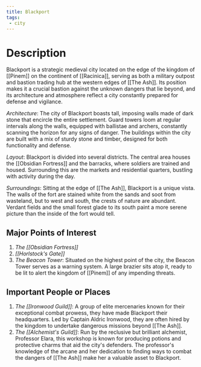 ```yaml
---
title: Blackport
tags:
 - city
---
```

# Description
Blackport is a strategic medieval city located on the edge of the kingdom of [[Pinem]] on the continent of [[Racinica]], serving as both a military outpost and bastion trading hub at the western edges of [[The Ash]]. Its position makes it a crucial bastion against the unknown dangers that lie beyond, and its architecture and atmosphere reflect a city constantly prepared for defense and vigilance.

_Architecture_: The city of Blackport boasts tall, imposing walls made of dark stone that encircle the entire settlement. Guard towers loom at regular intervals along the walls, equipped with ballistae and archers, constantly scanning the horizon for any signs of danger. The buildings within the city are built with a mix of sturdy stone and timber, designed for both functionality and defense.

_Layout_: Blackport is divided into several districts. The central area houses the [[Obsidian Fortress]] and the barracks, where soldiers are trained and housed. Surrounding this are the markets and residential quarters, bustling with activity during the day.

_Surroundings_: Sitting at the edge of [[The Ash]], Blackport is a unique vista. The walls of the fort are stained white from the sands and soot from wasteland, but to west and south, the crests of nature are abundant. Verdant fields and the small forest glade to its south paint a more serene picture than the inside of the fort would tell.

## Major Points of Interest
1.  _The [[Obsidian Fortress]]_
2.  _[[Horlstock's Gate]]_
3.  _The Beacon Tower_: Situated on the highest point of the city, the Beacon Tower serves as a warning system. A large brazier sits atop it, ready to be lit to alert the kingdom of [[Pinem]] of any impending threats.

## Important People or Places
1.  _The [[Ironwood Guild]]_: A group of elite mercenaries known for their exceptional combat prowess, they have made Blackport their headquarters. Led by Captain Aldric Ironwood, they are often hired by the kingdom to undertake dangerous missions beyond [[The Ash]].
2.  _The [[Alchemist's Guild]]_: Run by the reclusive but brilliant alchemist, Professor Elara, this workshop is known for producing potions and protective charms that aid the city's defenders. The professor's knowledge of the arcane and her dedication to finding ways to combat the dangers of [[The Ash]] make her a valuable asset to Blackport.